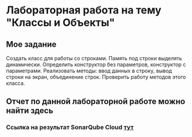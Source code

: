 # Лабораторная работа на тему "Классы и Объекты"

## Мое задание

Создать класс для работы со строками. Память под строки выделять динамически. Определить конструктор без параметров, конструктор с параметрами. Реализовать методы: ввод данных в строку, вывод строки на экран, объединение строк. Проверить работу методов этого класса.

## Отчет по данной лабораторной работе можно найти здесь 

### Ссылка на результат SonarQube Cloud [тут](https://sonarcloud.io/summary/new_code?id=borya-chip_cpp_labs&branch=main)
